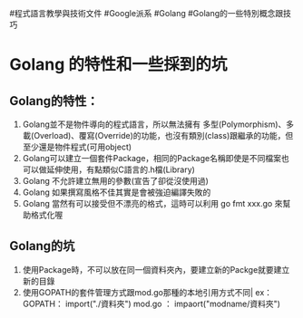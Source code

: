 #程式語言教學與技術文件 #Google派系 #Golang #Golang的一些特別概念跟技巧
# Golang 的特性和一些採到的坑

## Golang的特性：
1. Golang並不是物件導向的程式語言，所以無法擁有 多型(Polymorphism)、多載(Overload)、覆寫(Override)的功能，也沒有類別(class)跟繼承的功能，但至少還是物件程式(可用object)
2. Golang可以建立一個套件Package，相同的Package名稱即使是不同檔案也可以做延伸使用，有點類似C語言的.h檔(Library)
3. Golang 不允許建立無用的參數(宣告了卻從沒使用過)
4. Golang 如果撰寫風格不佳其實是會被強迫編譯失敗的
5. Golang 當然有可以接受但不漂亮的格式，這時可以利用 go fmt xxx.go 來幫助格式化喔

## Golang的坑
1. 使用Package時，不可以放在同一個資料夾內，要建立新的Packge就要建立新的目錄
2. 使用GOPATH的套件管理方式跟mod.go那種的本地引用方式不同|
ex：
GOPATH： import("./資料夾")
mod.go ： impaort("modname/資料夾")